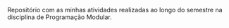 Repositório com as minhas atividades realizadas ao longo do semestre na disciplina de Programação Modular.
